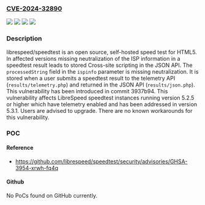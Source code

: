 ### [CVE-2024-32890](https://cve.mitre.org/cgi-bin/cvename.cgi?name=CVE-2024-32890)
![](https://img.shields.io/static/v1?label=Product&message=speedtest&color=blue)
![](https://img.shields.io/static/v1?label=Version&message=%3E%3D%205.2.5%2C%20%3C%205.3.1%20&color=brightgreen)
![](https://img.shields.io/static/v1?label=Version&message=5.2.5%20&color=brightgreen)
![](https://img.shields.io/static/v1?label=Vulnerability&message=CWE-79%3A%20Improper%20Neutralization%20of%20Input%20During%20Web%20Page%20Generation%20('Cross-site%20Scripting')&color=brightgreen)

### Description

librespeed/speedtest is an open source, self-hosted speed test for HTML5. In affected versions missing neutralization of the ISP information in a speedtest result leads to stored Cross-site scripting in the JSON API. The `processedString` field in the `ispinfo` parameter is missing neutralization. It is stored when a user submits a speedtest result to the telemetry API (`results/telemetry.php`) and returned in the JSON API (`results/json.php`). This vulnerability has been introduced in commit 3937b94. This vulnerability affects LibreSpeed speedtest instances running version 5.2.5 or higher which have telemetry enabled and has been addressed in version 5.3.1. Users are advised to upgrade. There are no known workarounds for this vulnerability.

### POC

#### Reference
- https://github.com/librespeed/speedtest/security/advisories/GHSA-3954-xrwh-fq4q

#### Github
No PoCs found on GitHub currently.


